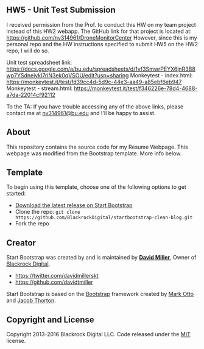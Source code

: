 ## HW5 - Unit Test Submission
I received permission from the Prof. to conduct this HW on my team project instead of this HW2 webapp.
The GitHub link for that project is located at: https://github.com/nv314961/DroneMonitorCenter
However, since this is my personal repo and the HW instructions specified to submit HW5 on the HW2 repo, I will do so.

Unit test spreadsheet link: https://docs.google.com/a/bu.edu/spreadsheets/d/1vf3SmwrPEYX6jnR3B8wp7YSdneiykI7riN3ek0qVSOU/edit?usp=sharing
Monkeytest - index.html: https://monkeytest.it/test/fd39cc4d-5d9c-44e3-aa49-a85ebf6eb947
Monkeytest - stream.html: https://monkeytest.it/test/f346226e-78d4-4688-a7da-22014cf92112

To the TA: If you have trouble accessing any of the above links, please contact me at nv314961@bu.edu and I'll be happy to assist.
## About

This repository contains the source code for my Resume Webpage. 
This webpage was modified from the Bootstrap template. More info below.

## Template
To begin using this template, choose one of the following options to get started:
* [Download the latest release on Start Bootstrap](http://startbootstrap.com/template-overviews/clean-blog/)
* Clone the repo: `git clone https://github.com/BlackrockDigital/startbootstrap-clean-blog.git`
* Fork the repo


## Creator

Start Bootstrap was created by and is maintained by **[David Miller](http://davidmiller.io/)**, Owner of [Blackrock Digital](http://blackrockdigital.io/).

* https://twitter.com/davidmillerskt
* https://github.com/davidtmiller

Start Bootstrap is based on the [Bootstrap](http://getbootstrap.com/) framework created by [Mark Otto](https://twitter.com/mdo) and [Jacob Thorton](https://twitter.com/fat).

## Copyright and License

Copyright 2013-2016 Blackrock Digital LLC. Code released under the [MIT](https://github.com/BlackrockDigital/startbootstrap-clean-blog/blob/gh-pages/LICENSE) license.
